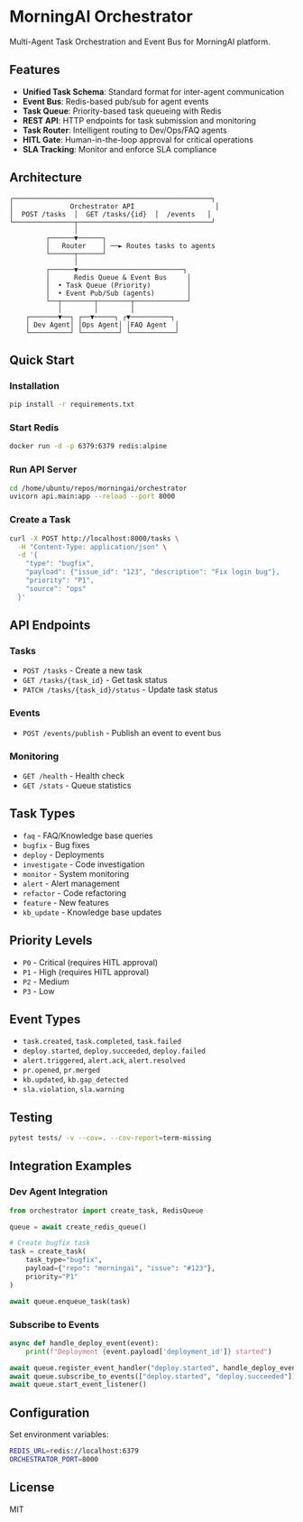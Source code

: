 # MorningAI Orchestrator

Multi-Agent Task Orchestration and Event Bus for MorningAI platform.

## Features

- **Unified Task Schema**: Standard format for inter-agent communication
- **Event Bus**: Redis-based pub/sub for agent events
- **Task Queue**: Priority-based task queueing with Redis
- **REST API**: HTTP endpoints for task submission and monitoring
- **Task Router**: Intelligent routing to Dev/Ops/FAQ agents
- **HITL Gate**: Human-in-the-loop approval for critical operations
- **SLA Tracking**: Monitor and enforce SLA compliance

## Architecture

```
┌─────────────────────────────────────────────────┐
│              Orchestrator API                    │
│  POST /tasks  │  GET /tasks/{id}  │  /events   │
└───────────────┬─────────────────────────────────┘
                │
         ┌──────▼──────┐
         │   Router    │ ──► Routes tasks to agents
         └──────┬──────┘
                │
         ┌──────▼──────────────────────────┐
         │      Redis Queue & Event Bus     │
         │  • Task Queue (Priority)         │
         │  • Event Pub/Sub (agents)        │
         └──┬────────┬────────┬─────────────┘
            │        │        │
    ┌───────▼──┐ ┌──▼─────┐ ┌▼──────────┐
    │ Dev Agent│ │Ops Agent│ │FAQ Agent  │
    └──────────┘ └─────────┘ └───────────┘
```

## Quick Start

### Installation

```bash
pip install -r requirements.txt
```

### Start Redis

```bash
docker run -d -p 6379:6379 redis:alpine
```

### Run API Server

```bash
cd /home/ubuntu/repos/morningai/orchestrator
uvicorn api.main:app --reload --port 8000
```

### Create a Task

```bash
curl -X POST http://localhost:8000/tasks \
  -H "Content-Type: application/json" \
  -d '{
    "type": "bugfix",
    "payload": {"issue_id": "123", "description": "Fix login bug"},
    "priority": "P1",
    "source": "ops"
  }'
```

## API Endpoints

### Tasks

- `POST /tasks` - Create a new task
- `GET /tasks/{task_id}` - Get task status
- `PATCH /tasks/{task_id}/status` - Update task status

### Events

- `POST /events/publish` - Publish an event to event bus

### Monitoring

- `GET /health` - Health check
- `GET /stats` - Queue statistics

## Task Types

- `faq` - FAQ/Knowledge base queries
- `bugfix` - Bug fixes
- `deploy` - Deployments
- `investigate` - Code investigation
- `monitor` - System monitoring
- `alert` - Alert management
- `refactor` - Code refactoring
- `feature` - New features
- `kb_update` - Knowledge base updates

## Priority Levels

- `P0` - Critical (requires HITL approval)
- `P1` - High (requires HITL approval)
- `P2` - Medium
- `P3` - Low

## Event Types

- `task.created`, `task.completed`, `task.failed`
- `deploy.started`, `deploy.succeeded`, `deploy.failed`
- `alert.triggered`, `alert.ack`, `alert.resolved`
- `pr.opened`, `pr.merged`
- `kb.updated`, `kb.gap_detected`
- `sla.violation`, `sla.warning`

## Testing

```bash
pytest tests/ -v --cov=. --cov-report=term-missing
```

## Integration Examples

### Dev Agent Integration

```python
from orchestrator import create_task, RedisQueue

queue = await create_redis_queue()

# Create bugfix task
task = create_task(
    task_type="bugfix",
    payload={"repo": "morningai", "issue": "#123"},
    priority="P1"
)

await queue.enqueue_task(task)
```

### Subscribe to Events

```python
async def handle_deploy_event(event):
    print(f"Deployment {event.payload['deployment_id']} started")

await queue.register_event_handler("deploy.started", handle_deploy_event)
await queue.subscribe_to_events(["deploy.started", "deploy.succeeded"])
await queue.start_event_listener()
```

## Configuration

Set environment variables:

```bash
REDIS_URL=redis://localhost:6379
ORCHESTRATOR_PORT=8000
```

## License

MIT

